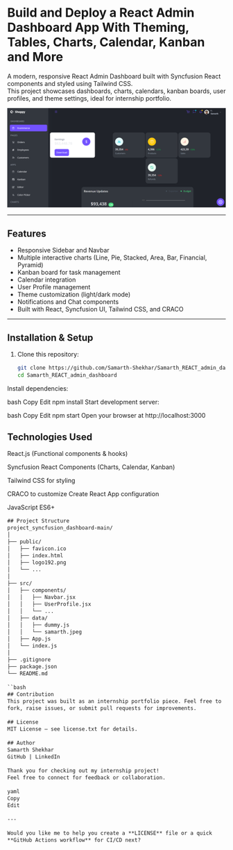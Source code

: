 # Build and Deploy a React Admin Dashboard App With Theming, Tables, Charts, Calendar, Kanban and More

A modern, responsive React Admin Dashboard built with Syncfusion React components and styled using Tailwind CSS.  
This project showcases dashboards, charts, calendars, kanban boards, user profiles, and theme settings, ideal for internship portfolio.


![Dashboard](./screenshots/dashboard.png)

---

## Features

- Responsive Sidebar and Navbar
- Multiple interactive charts (Line, Pie, Stacked, Area, Bar, Financial, Pyramid)
- Kanban board for task management
- Calendar integration
- User Profile management
- Theme customization (light/dark mode)
- Notifications and Chat components
- Built with React, Syncfusion UI, Tailwind CSS, and CRACO

---

## Installation & Setup

1. Clone this repository:

   ```bash
   git clone https://github.com/Samarth-Shekhar/Samarth_REACT_admin_dashboard.git
   cd Samarth_REACT_admin_dashboard
Install dependencies:

bash
Copy
Edit
npm install
Start development server:

bash
Copy
Edit
npm start
Open your browser at http://localhost:3000

## Technologies Used
React.js (Functional components & hooks)

Syncfusion React Components (Charts, Calendar, Kanban)

Tailwind CSS for styling

CRACO to customize Create React App configuration

JavaScript ES6+
```
## Project Structure
project_syncfusion_dashboard-main/
│
├── public/
│   ├── favicon.ico
│   ├── index.html
│   ├── logo192.png
│   └── ...
│
├── src/
│   ├── components/
│   │   ├── Navbar.jsx
│   │   ├── UserProfile.jsx
│   │   └── ...
│   ├── data/
│   │   ├── dummy.js
│   │   └── samarth.jpeg
│   ├── App.js
│   └── index.js
│
├── .gitignore
├── package.json
└── README.md

``bash
## Contribution
This project was built as an internship portfolio piece. Feel free to fork, raise issues, or submit pull requests for improvements.

## License
MIT License — see license.txt for details.

## Author
Samarth Shekhar
GitHub | LinkedIn

Thank you for checking out my internship project!
Feel free to connect for feedback or collaboration.

yaml
Copy
Edit

---

Would you like me to help you create a **LICENSE** file or a quick **GitHub Actions workflow** for CI/CD next?
